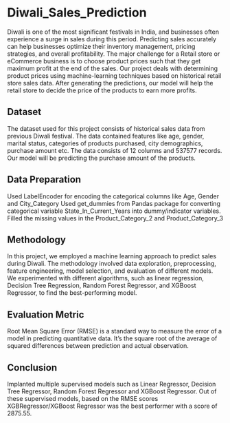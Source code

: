 # **Diwali_Sales_Prediction**

Diwali is one of the most significant festivals in India, and businesses often experience a surge in sales during this period. Predicting sales accurately can help businesses optimize their inventory management, pricing strategies, and overall profitability.  The major challenge for a Retail store or eCommerce business is to choose product prices such that they get maximum profit at the end of the sales. Our project deals with determining product prices using machine-learning techniques based on historical retail store sales data. After generating the predictions, our model will help the retail store to decide the price of the products to earn more profits.

## Dataset
The dataset used for this project consists of historical sales data from previous Diwali festival. The data contained features like age, gender, marital status, categories of products purchased, city demographics, purchase amount etc. The data consists of 12 columns and 537577 records. Our model will be predicting the purchase amount of the products.

## Data Preparation
Used LabelEncoder for encoding the categorical columns like Age, Gender and City_Category
Used get_dummies from Pandas package for converting categorical variable State_In_Current_Years into dummy/indicator variables.
Filled the missing values in the Product_Category_2 and Product_Category_3

## Methodology
In this project, we employed a machine learning approach to predict sales during Diwali. The methodology involved data exploration, preprocessing, feature engineering, model selection, and evaluation of different models. We experimented with different algorithms, such as linear regression, Decision Tree Regression, Random Forest Regressor, and XGBoost Regressor, to find the best-performing model.

## Evaluation Metric
Root Mean Square Error (RMSE) is a standard way to measure the error of a model in predicting quantitative data. It’s the square root of the average of squared differences between prediction and actual observation.

## Conclusion
Implanted multiple supervised models such as Linear Regressor, Decision Tree Regressor, Random Forest Regressor and XGBoost Regressor. Out of these supervised models, based on the RMSE scores XGBRegressor/XGBoost Regressor was the best performer with a score of 2875.55.
